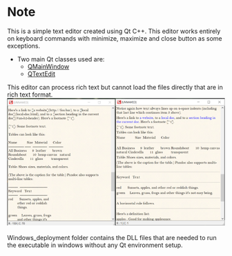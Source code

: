 # Note

This is a simple text editor created using Qt C++. This editor works entirely on keyboard commands with minimize, maximize and close button as some exceptions.  <br>

- Two main Qt classes used are:<br>
  - [QMainWindow](https://doc.qt.io/qt-5/qmainwindow.html)<br>
  - [QTextEdit](https://doc.qt.io/qt-5/qtextedit.html)<br>
 
This editor can process rich text but cannot load the files directly that are in rich text format.<br>
![](images/note_markdown1.png)
<br><br>
Windows_deployment folder contains the DLL files that are needed to run the executable in windows without any Qt environment setup.<br>
